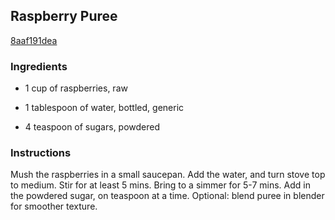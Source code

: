 ## Raspberry Puree

[8aaf191dea](http://www.food.com/recipe/raspberry-pur-e-521924)

### Ingredients

 - 1 cup of raspberries, raw

 - 1 tablespoon of water, bottled, generic

 - 4 teaspoon of sugars, powdered

### Instructions

Mush the raspberries in a small saucepan. Add the water, and turn stove top to medium. Stir for at least 5 mins. Bring to a simmer for 5-7 mins. Add in the powdered sugar, on teaspoon at a time. Optional: blend puree in blender for smoother texture.